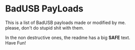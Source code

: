 # BadUSB PayLoads
This is a list of BadUSB payloads made or modified by me.\
please, don't do stupid shit with them.

In the non destructive ones, the readme has a big **SAFE** text.\
Have Fun!
